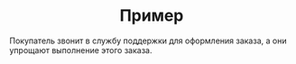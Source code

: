 <div align="center"><h1> Пример </h1></div>     

Покупатель звонит в службу поддержки для оформления заказа, а они упрощают выполнение этого заказа.


